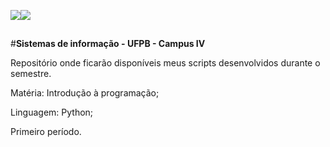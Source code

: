 ![]({{site.baseurl}}/https://s25.postimg.org/abibapte7/brasao-ufpb-grande.png)![]({{site.baseurl}}/https://s25.postimg.org/8h0vf8gzz/SI_Sistemas_de_Informac_a_o.png)
##

#**Sistemas de informação - UFPB - Campus IV**


Repositório onde ficarão disponíveis meus scripts desenvolvidos durante o semestre.


Matéria: Introdução à programação;


Linguagem: Python;


Primeiro período.
